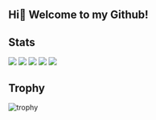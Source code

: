 ## Hi👋 Welcome to my Github!

<!--
**umorih-hm/umorih-hm** is a ✨ _special_ ✨ repository because its `README.md` (this file) appears on your GitHub profile.

Here are some ideas to get you started:

- 🔭 I’m currently working on ...
- 🌱 I’m currently learning ...
- 👯 I’m looking to collaborate on ...
- 🤔 I’m looking for help with ...
- 💬 Ask me about ...
- 📫 How to reach me: ...
- 😄 Pronouns: ...
- ⚡ Fun fact: ...
-->

## Stats
![](http://github-profile-summary-cards.vercel.app/api/cards/profile-details?username=umorih-hm&theme=gruvbox)
![](http://github-profile-summary-cards.vercel.app/api/cards/repos-per-language?username=umorih-hm&theme=gruvbox)
![](http://github-profile-summary-cards.vercel.app/api/cards/most-commit-language?username=umorih-hm&theme=gruvbox)
![](http://github-profile-summary-cards.vercel.app/api/cards/stats?username=umorih-hm&theme=gruvbox)
![](http://github-profile-summary-cards.vercel.app/api/cards/productive-time?username=umorih-hm&theme=gruvbox&utcOffset=9)

## Trophy
![trophy](https://github-profile-trophy.vercel.app/?username=umorih-hm&theme=gruvbox)

